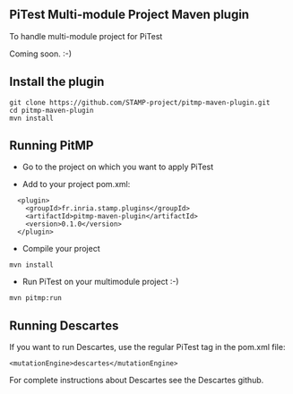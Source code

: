 PiTest Multi-module Project Maven plugin
-----------------------------------------
To handle multi-module project for PiTest

Coming soon. :-)


Install the plugin
------------------
```
git clone https://github.com/STAMP-project/pitmp-maven-plugin.git
cd pitmp-maven-plugin
mvn install
```

Running PitMP
-------------
* Go to the project on which you want to apply PiTest

* Add to your project pom.xml:
```
  <plugin>
    <groupId>fr.inria.stamp.plugins</groupId>
    <artifactId>pitmp-maven-plugin</artifactId>
    <version>0.1.0</version>
  </plugin>
```
* Compile your project
```
mvn install
```
* Run PiTest on your multimodule project :-)
```
mvn pitmp:run
```

Running Descartes
-----------------
If you want to run Descartes, use the regular PiTest tag in the pom.xml file:
```
<mutationEngine>descartes</mutationEngine>
```

For complete instructions about Descartes see the Descartes github.
